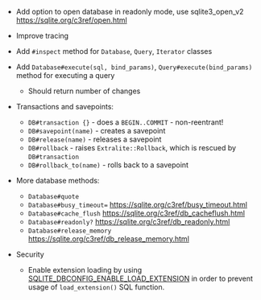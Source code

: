- Add option to open database in readonly mode, use sqlite3_open_v2
  https://sqlite.org/c3ref/open.html

- Improve tracing
- Add `#inspect` method for `Database`, `Query`, `Iterator` classes

- Add `Database#execute(sql, bind_params)`, `Query#execute(bind_params)` method for executing a query
  - Should return number of changes

- Transactions and savepoints:

  - `DB#transaction {}` - does a `BEGIN..COMMIT` - non-reentrant!
  - `DB#savepoint(name)` - creates a savepoint
  - `DB#release(name)` - releases a savepoint
  - `DB#rollback` - raises `Extralite::Rollback`, which is rescued by `DB#transaction`
  - `DB#rollback_to(name)` - rolls back to a savepoint

- More database methods:

  - `Database#quote`
  - `Database#busy_timeout=` https://sqlite.org/c3ref/busy_timeout.html
  - `Database#cache_flush` https://sqlite.org/c3ref/db_cacheflush.html
  - `Database#readonly?` https://sqlite.org/c3ref/db_readonly.html
  - `Database#release_memory` https://sqlite.org/c3ref/db_release_memory.html

- Security

  - Enable extension loading by using
    [SQLITE_DBCONFIG_ENABLE_LOAD_EXTENSION](https://www.sqlite.org/c3ref/c_dbconfig_defensive.html#sqlitedbconfigenableloadextension)
    in order to prevent usage of `load_extension()` SQL function.